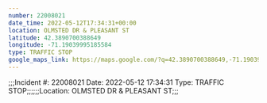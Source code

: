 ```yaml
---
number: 22008021
date_time: 2022-05-12T17:34:31+00:00
location: OLMSTED DR & PLEASANT ST
latitude: 42.3890700388649
longitude: -71.19039995185584
type: TRAFFIC STOP
google_maps_link: https://maps.google.com/?q=42.3890700388649,-71.19039995185584
---
```


;;;Incident #: 22008021  Date: 2022-05-12 17:34:31   Type: TRAFFIC STOP;;;;;;Location: OLMSTED DR & PLEASANT ST;;;
